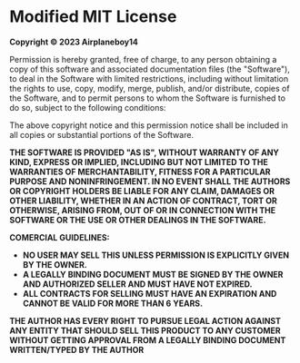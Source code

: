 # Modified MIT License

**Copyright © 2023 Airplaneboy14**

Permission is hereby granted, free of charge, to any person obtaining a copy
of this software and associated documentation files (the "Software"), to deal
in the Software with limited restrictions, including without limitation the rights
to use, copy, modify, merge, publish, and/or distribute, copies of the Software, 
and to permit persons to whom the Software is furnished to do so, subject to the 
following conditions:

The above copyright notice and this permission notice shall be included in all
copies or substantial portions of the Software.

**THE SOFTWARE IS PROVIDED "AS IS", WITHOUT WARRANTY OF ANY KIND, EXPRESS OR
IMPLIED, INCLUDING BUT NOT LIMITED TO THE WARRANTIES OF MERCHANTABILITY,
FITNESS FOR A PARTICULAR PURPOSE AND NONINFRINGEMENT. IN NO EVENT SHALL THE
AUTHORS OR COPYRIGHT HOLDERS BE LIABLE FOR ANY CLAIM, DAMAGES OR OTHER
LIABILITY, WHETHER IN AN ACTION OF CONTRACT, TORT OR OTHERWISE, ARISING FROM,
OUT OF OR IN CONNECTION WITH THE SOFTWARE OR THE USE OR OTHER DEALINGS IN THE
SOFTWARE.**

**COMERCIAL GUIDELINES:**
- **NO USER MAY SELL THIS UNLESS PERMISSION IS EXPLICITLY GIVEN BY THE OWNER.**
- **A LEGALLY BINDING DOCUMENT MUST BE SIGNED BY THE OWNER AND AUTHORIZED SELLER AND MUST HAVE NOT EXPIRED.**
- **ALL CONTRACTS FOR SELLING MUST HAVE AN EXPIRATION AND CANNOT BE VALID FOR MORE THAN 6 YEARS.**

**THE AUTHOR HAS EVERY RIGHT TO PURSUE LEGAL ACTION AGAINST ANY ENTITY THAT 
SHOULD SELL THIS PRODUCT TO ANY CUSTOMER WITHOUT GETTING APPROVAL FROM A LEGALLY 
BINDING DOCUMENT WRITTEN/TYPED BY THE AUTHOR**
